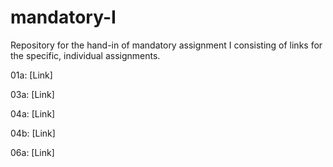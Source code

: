 # mandatory-I
Repository for the hand-in of mandatory assignment I consisting of links for the specific, individual assignments.

01a: [Link]

03a: [Link]

04a: [Link]

04b: [Link]

06a: [Link]
